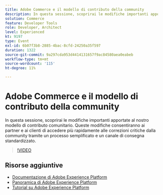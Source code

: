 ```yaml
---
title: Adobe Commerce e il modello di contributo della community
description: In questa sessione, scoprirai le modifiche importanti apportate al nostro modello di contributo comunitario. Queste modifiche consentiranno ai partner e ai clienti di accedere più rapidamente alle correzioni critiche dalla community tramite un processo semplificato e un canale di consegna standardizzato.
solution: Commerce
feature: Developer Tools
role: Developer, Architect
level: Experienced
kt: 9197
type: Event
exl-id: 6b07f3b8-2885-4bac-8cfd-24250a35f597
duration: 1322
source-git-commit: 9a297cda953d4414131657f9ac84580aea0eabeb
workflow-type: tm+mt
source-wordcount: '115'
ht-degree: 11%

---
```


# Adobe Commerce e il modello di contributo della community

In questa sessione, scoprirai le modifiche importanti apportate al nostro modello di contributo comunitario. Queste modifiche consentiranno ai partner e ai clienti di accedere più rapidamente alle correzioni critiche dalla community tramite un processo semplificato e un canale di consegna standardizzato.

>[!VIDEO](https://video.tv.adobe.com/v/337766/?quality=12&learn=on&hidetitle=true)

## Risorse aggiuntive

- [Documentazione di Adobe Experience Platform](https://experienceleague.adobe.com/docs/experience-platform.html?lang=it)
- [Panoramica di Adobe Experience Platform](https://experienceleague.adobe.com/docs/experience-platform/landing/home.html?lang=it)
- [Tutorial su Adobe Experience Platform](https://experienceleague.adobe.com/docs/platform-learn/tutorials/overview.html?lang=it)
